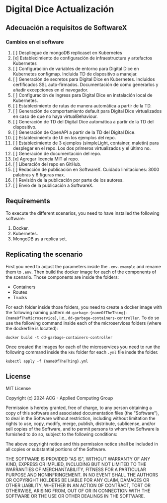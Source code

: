 # Digital Dice Actualización
## Adecuación a requisitos de SoftwareX
### Cambios en el software

1. [ ] Despliegue de mongoDB replicaset en Kubernetes
2. [x] Establecimiento de configuración de infraestructura y artefactos Kubernetes
3. [ ] Configuración de variables de entorno para Digital Dice en Kubernetes configmap. Incluida TD de dispositivo a manejar.
4. [ ] Generación de secretos para Digital Dice en Kubernetes. Incluidos cerfificados SSL auto-firmados. Documentación de como generarlos y añadir excepciones en el navegador.
5. [ ] Configuración de Ingress para Digital Dice en instalación local de Kubernetes.
6. [ ] Establecimiento de rutas de manera automática a partir de la TD.
7. [ ] Generación de comportamiento default para Digital Dice virtualizados en caso de que no haya virtualBehaviour.
8. [ ] Generación de TD del Digital Dice automática a partir de la TD del dispositivo.
9. [ ] Generación de OpenAPI a partir de la TD del Digital Dice.
10. [ ] Establecimiento de UI en los ejemplos del repo.
11. [ ] Establecimiento de 3 ejemplos (simpleLight, container, maletín) para desplegar en el repo. Los dos primeros virtualizados y el último no.
12. [ ] Generación de documentación del repo.
13. [x] Agregar licencia MIT al repo.
14. [ ] Liberación del repo en GitHub.
15. [ ] Redacción de publicación en SoftwareX. Cuidado limitaciones: 3000 palabras y 6 figuras max.
16. [ ] Revisión de la publicación por parte de los autores.
17. [ ] Envío de la publicación a SoftwareX.


## Requirements

To execute the different scenarios, you need to have installed the following software:

1. Docker.
2. Kubernetes.
3. MongoDB as a replica set.

## Replicating the scenario
First you need to adjust the parameters inside the `.env.example` and rename them to `.env`. Then build the docker image for each of the components of the scenario. Those components are inside the folders:
* Containers
* Routes
* Trucks

For each folder inside those folders, you need to create a docker image with the following naming pattern `dd-garbage-{nameOfTheThing}-{nameOfTheMicroservice}`, i.e., `dd-garbage-containers-controller`. To do so use the following command inside each of the microservices folders (where the dockerfile is located):

```
docker build -t dd-garbage-containers-controller
```

Once created the images for each of the microservices you need to run the following command inside the `k8s` folder for each `.yml` file insde the folder.

```
kubectl apply -f {nameOfTheThing}.yml
```

## License
MIT License

Copyright (c) 2024 ACG - Applied Computing Group

Permission is hereby granted, free of charge, to any person obtaining a copy
of this software and associated documentation files (the "Software"), to deal
in the Software without restriction, including without limitation the rights
to use, copy, modify, merge, publish, distribute, sublicense, and/or sell
copies of the Software, and to permit persons to whom the Software is
furnished to do so, subject to the following conditions:

The above copyright notice and this permission notice shall be included in all
copies or substantial portions of the Software.

THE SOFTWARE IS PROVIDED "AS IS", WITHOUT WARRANTY OF ANY KIND, EXPRESS OR
IMPLIED, INCLUDING BUT NOT LIMITED TO THE WARRANTIES OF MERCHANTABILITY,
FITNESS FOR A PARTICULAR PURPOSE AND NONINFRINGEMENT. IN NO EVENT SHALL THE
AUTHORS OR COPYRIGHT HOLDERS BE LIABLE FOR ANY CLAIM, DAMAGES OR OTHER
LIABILITY, WHETHER IN AN ACTION OF CONTRACT, TORT OR OTHERWISE, ARISING FROM,
OUT OF OR IN CONNECTION WITH THE SOFTWARE OR THE USE OR OTHER DEALINGS IN THE
SOFTWARE.